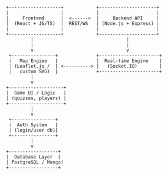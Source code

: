       +-------------------+            +---------------------+
       |                   |            |                     |
       |     Frontend      |  <------>  |     Backend API     |
       |  (React + JS/TS)  |  REST/WS   | (Node.js + Express) |
       |                   |            |                     |
       +-------------------+            +---------------------+
                |                                  |
                |                                  |
                v                                  v
        +----------------+              +----------------------+
        |   Map Engine   |              |  Real-time Engine    |
        | (Leaflet.js /  | <----------> |   (Socket.IO)        |
        |   custom SVG)  |              +----------------------+
                |
                v
       +--------------------+
       |  Game UI / Logic   |
       | (quizzes, players) |
       +--------------------+
                |
                v
        +----------------+
        |  Auth System   |
        | (login/user db)|
        +----------------+
                |
                v
       +------------------+
       |  Database Layer  |
       | PostgreSQL / Mongo|
       +------------------+
